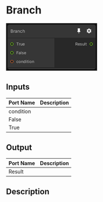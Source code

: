 # Branch
![Mixture.Branch](../../images/Mixture.Branch.png)
## Inputs
Port Name | Description
--- | ---
condition | 
False | 
True | 

## Output
Port Name | Description
--- | ---
Result | 

## Description

